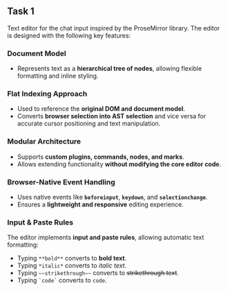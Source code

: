 ## **Task 1**

Text editor for the chat input inspired by the ProseMirror library.
The editor is designed with the following key features:

### **Document Model**
- Represents text as a **hierarchical tree of nodes**, allowing flexible formatting and inline styling.

### **Flat Indexing Approach**
- Used to reference the **original DOM and document model**.
- Converts **browser selection into AST selection** and vice versa for accurate cursor positioning and text manipulation.

### **Modular Architecture**
- Supports **custom plugins, commands, nodes, and marks**.
- Allows extending functionality **without modifying the core editor code**.

### **Browser-Native Event Handling**
- Uses native events like **`beforeinput`**, **`keydown`**, and **`selectionchange`**.
- Ensures a **lightweight and responsive** editing experience.

### **Input & Paste Rules**
The editor implements **input and paste rules**, allowing automatic text formatting:
  - Typing `**bold**` converts to **bold text**.
  - Typing `*italic*` converts to *italic text*.
  - Typing `~~strikethrough~~` converts to ~~strikethrough text~~.
  - Typing `` `code` `` converts to `code`.
